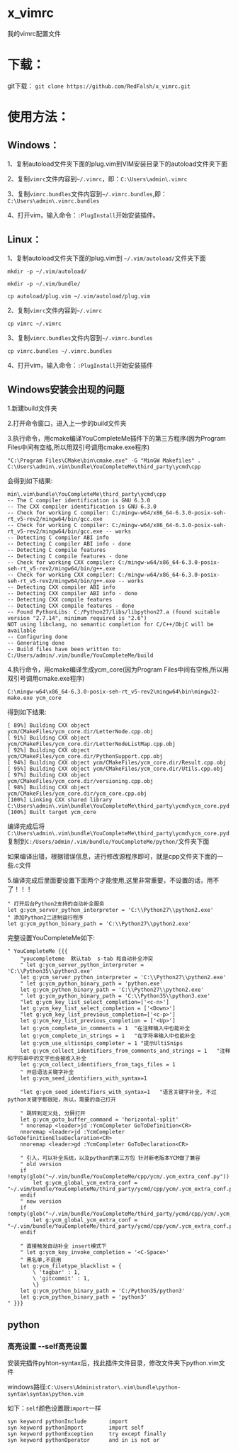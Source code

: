 # x_vimrc
我的vimrc配置文件

# 下载：

git下载：
`git clone https://github.com/RedFalsh/x_vimrc.git`

# 使用方法：

## Windows：

1、复制autoload文件夹下面的plug.vim到VIM安装目录下的autoload文件夹下面

2、复制`vimrc`文件内容到`~/.vimrc`，即：`C:\Users\admin\.vimrc`

3、复制`vimrc.bundles`文件内容到`~/.vimrc.bundles`,即：`C:\Users\admin\.vimrc.bundles`

4、打开vim，输入命令：`:PlugInstall`开始安装插件。

## Linux：

1、复制autoload文件夹下面的plug.vim到 `~/.vim/autoload/`文件夹下面

`mkdir -p ~/.vim/autoload/`

`mkdir -p ~/.vim/bundle/`

`cp autoload/plug.vim ~/.vim/autoload/plug.vim`

2、复制`vimrc`文件内容到`~/.vimrc`

`cp vimrc ~/.vimrc`

3、复制`vimrc.bundles`文件内容到`~/.vimrc.bundles`

`cp vimrc.bundles ~/.vimrc.bundles`

4、打开vim，输入命令：`:PlugInstall`开始安装插件

## Windows安装会出现的问题

1.新建build文件夹

2.打开命令窗口，进入上一步的build文件夹

3.执行命令，用cmake编译YouCompleteMe插件下的第三方程序(因为Program Files中间有空格,所以用双引号调用cmake.exe程序)

`"C:\Program Files\CMake\bin\cmake.exe" -G "MinGW Makefiles" . C:\Users\admin\.vim\bundle\YouCompleteMe\third_party\ycmd\cpp`

会得到如下结果:

```
min\.vim\bundle\YouCompleteMe\third_party\ycmd\cpp
-- The C compiler identification is GNU 6.3.0
-- The CXX compiler identification is GNU 6.3.0
-- Check for working C compiler: C:/mingw-w64/x86_64-6.3.0-posix-seh-rt_v5-rev2/mingw64/bin/gcc.exe
-- Check for working C compiler: C:/mingw-w64/x86_64-6.3.0-posix-seh-rt_v5-rev2/mingw64/bin/gcc.exe -- works
-- Detecting C compiler ABI info
-- Detecting C compiler ABI info - done
-- Detecting C compile features
-- Detecting C compile features - done
-- Check for working CXX compiler: C:/mingw-w64/x86_64-6.3.0-posix-seh-rt_v5-rev2/mingw64/bin/g++.exe
-- Check for working CXX compiler: C:/mingw-w64/x86_64-6.3.0-posix-seh-rt_v5-rev2/mingw64/bin/g++.exe -- works
-- Detecting CXX compiler ABI info
-- Detecting CXX compiler ABI info - done
-- Detecting CXX compile features
-- Detecting CXX compile features - done
-- Found PythonLibs: C:/Python27/libs/libpython27.a (found suitable version "2.7.14", minimum required is "2.6")
NOT using libclang, no semantic completion for C/C++/ObjC will be available
-- Configuring done
-- Generating done
-- Build files have been written to: C:/Users/admin/.vim/bundle/YouCompleteMe/build
```

4.执行命令，用cmake编译生成ycm_core(因为Program Files中间有空格,所以用双引号调用cmake.exe程序)

`C:\mingw-w64\x86_64-6.3.0-posix-seh-rt_v5-rev2\mingw64\bin\mingw32-make.exe ycm_core`

得到如下结果:

```
[ 89%] Building CXX object ycm/CMakeFiles/ycm_core.dir/LetterNode.cpp.obj
[ 91%] Building CXX object ycm/CMakeFiles/ycm_core.dir/LetterNodeListMap.cpp.obj
[ 92%] Building CXX object ycm/CMakeFiles/ycm_core.dir/PythonSupport.cpp.obj
[ 94%] Building CXX object ycm/CMakeFiles/ycm_core.dir/Result.cpp.obj
[ 95%] Building CXX object ycm/CMakeFiles/ycm_core.dir/Utils.cpp.obj
[ 97%] Building CXX object ycm/CMakeFiles/ycm_core.dir/versioning.cpp.obj
[ 98%] Building CXX object ycm/CMakeFiles/ycm_core.dir/ycm_core.cpp.obj
[100%] Linking CXX shared library C:\Users\admin\.vim\bundle\YouCompleteMe\third_party\ycmd\ycm_core.pyd
[100%] Built target ycm_core
```
编译完成后将`C:\Users\admin\.vim\bundle\YouCompleteMe\third_party\ycmd\ycm_core.pyd`复制到`C:/Users/admin/.vim/bundle/YouCompleteMe/python/`文件夹下面

如果编译出错，根据错误信息，进行修改源程序即可，就是cpp文件夹下面的一些.c文件

5.编译完成后里面要设置下面两个才能使用,这里非常重要，不设置的话，用不了！！！

```
" 打开后台Python2支持的自动补全服务
let g:ycm_server_python_interpreter = 'C:\\Python27\\python2.exe'
" 添加Python2二进制运行程序
let g:ycm_python_binary_path = 'C:\\Python27\\python2.exe'
```

完整设置YouCompleteMe如下:

```
" YouCompleteMe {{{
    "youcompleteme  默认tab  s-tab 和自动补全冲突
    " let g:ycm_server_python_interpreter = 'C:\\Python35\\python3.exe'
    let g:ycm_server_python_interpreter = 'C:\\Python27\\python2.exe'
    " let g:ycm_python_binary_path = 'python.exe'
    let g:ycm_python_binary_path = 'C:\\Python27\\python2.exe'
    " let g:ycm_python_binary_path = 'C:\\Python35\\python3.exe'
    "let g:ycm_key_list_select_completion=['<c-n>']
    let g:ycm_key_list_select_completion = ['<Down>']
    "let g:ycm_key_list_previous_completion=['<c-p>']
    let g:ycm_key_list_previous_completion = ['<Up>']
    let g:ycm_complete_in_comments = 1  "在注释输入中也能补全
    let g:ycm_complete_in_strings = 1   "在字符串输入中也能补全
    let g:ycm_use_ultisnips_completer = 1 "提示UltiSnips
    let g:ycm_collect_identifiers_from_comments_and_strings = 1   "注释和字符串中的文字也会被收入补全
    let g:ycm_collect_identifiers_from_tags_files = 1
    " 开启语法关键字补全
    let g:ycm_seed_identifiers_with_syntax=1

    "let g:ycm_seed_identifiers_with_syntax=1   "语言关键字补全, 不过python关键字都很短，所以，需要的自己打开

    " 跳转到定义处, 分屏打开
    let g:ycm_goto_buffer_command = 'horizontal-split'
    " nnoremap <leader>jd :YcmCompleter GoToDefinition<CR>
    nnoremap <leader>jd :YcmCompleter GoToDefinitionElseDeclaration<CR>
    nnoremap <leader>gd :YcmCompleter GoToDeclaration<CR>

    " 引入，可以补全系统，以及python的第三方包 针对新老版本YCM做了兼容
    " old version
    if !empty(glob("~/.vim/bundle/YouCompleteMe/cpp/ycm/.ycm_extra_conf.py"))
        let g:ycm_global_ycm_extra_conf = "~/.vim/bundle/YouCompleteMe/third_party/ycmd/cpp/ycm/.ycm_extra_conf.py"
    endif
    " new version
    if !empty(glob("~/.vim/bundle/YouCompleteMe/third_party/ycmd/cpp/ycm/.ycm_extra_conf.py"))
        let g:ycm_global_ycm_extra_conf = "~/.vim/bundle/YouCompleteMe/third_party/ycmd/cpp/ycm/.ycm_extra_conf.py"
    endif

    " 直接触发自动补全 insert模式下
    " let g:ycm_key_invoke_completion = '<C-Space>'
    " 黑名单,不启用
    let g:ycm_filetype_blacklist = {
        \ 'tagbar' : 1,
        \ 'gitcommit' : 1,
        \}
    let g:ycm_python_binary_path = 'C:/Python35/python3'
    let g:ycm_python_binary_path = 'python3'
" }}}

```

## python

### 高亮设置 --self高亮设置

安装完插件pyhton-syntax后，找此插件文件目录，修改文件夹下python.vim文件

windows路径:`C:\Users\Administrator\.vim\bundle\python-syntax\syntax\python.vim`

如下：`self`颜色设置跟`import`一样
```
syn keyword pythonInclude       import
syn keyword pythonImport        import self
syn keyword pythonException     try except finally
syn keyword pythonOperator      and in is not or
```


